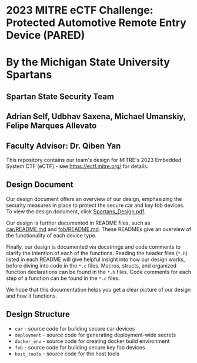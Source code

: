 # 2023 MITRE eCTF Challenge: Protected Automotive Remote Entry Device (PARED)
# By the Michigan State University Spartans
## Spartan State Security Team
## Adrian Self, Udbhav Saxena, Michael Umanskiy, Felipe Marques Allevato
## Faculty Advisor: Dr. Qiben Yan
This repository contains our team's design for MITRE's 2023 Embedded System CTF
(eCTF) - see https://ectf.mitre.org/ for details.

## Design Document
Our design document offers an overview of our design, emphasizing the security measures
in place to protect the secure car and key fob devices. To view the design document, click [Spartans_Design.pdf](Spartans_Design.pdf).

Our design is further documented in README files, such as
[car/README.md](car/README.md) and [fob/README.md](fob/README.md).
These READMEs give an overview of the functionality of each device type.

Finally, our design is documented via docstrings and code comments to clarify
the intention of each of the functions. Reading the header files (`*.h`)
listed in each README will give helpful insight into how our design works,
before diving into code in the `*.c` files. Macros, structs, and organized
function declarations can be found in the `*.h` files. Code comments for each
step of a function can be found in the `*.c` files.

We hope that this documentation helps you get a clear picture of our design
and how it functions.

## Design Structure
- `car` - source code for building secure car devices
- `deployment` - source code for generating deployment-wide secrets
- `docker_env` - source code for creating docker build environment
- `fob` - source code for building secure key fob devices
- `host_tools` - source code for the host tools